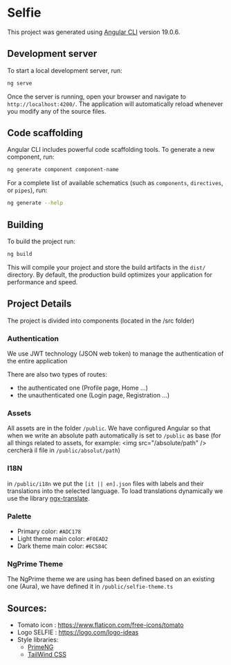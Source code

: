 # Selfie

This project was generated using [Angular CLI](https://github.com/angular/angular-cli) version 19.0.6.

## Development server

To start a local development server, run:

```bash
ng serve
```

Once the server is running, open your browser and navigate to `http://localhost:4200/`. The application will automatically reload whenever you modify any of the source files.

## Code scaffolding

Angular CLI includes powerful code scaffolding tools. To generate a new component, run:

```bash
ng generate component component-name
```

For a complete list of available schematics (such as `components`, `directives`, or `pipes`), run:

```bash
ng generate --help
```

## Building

To build the project run:

```bash
ng build
```

This will compile your project and store the build artifacts in the `dist/` directory. By default, the production build optimizes your application for performance and speed.


## Project Details

The project is divided into components (located in the /src folder)

### Authentication

We use JWT technology (JSON web token) to manage the authentication of the entire application

There are also two types of routes:
- the authenticated one (Profile page, Home ...)
- the unauthenticated one (Login page, Registration ...)

### Assets

All assets are in the folder `/public`. We have configured Angular so that when we write an absolute path automatically is set to `/public` as base (for all things related to assets, for example: \<img src="/absolute/path" /> cercherà il file in `/public/absolut/path`)

### I18N

in `/public/i18n` we put the `[it || en].json` files with labels and their translations into the selected language. To load translations dynamically we use the library [ngx-translate](https://www.npmjs.com/package/@ngx-translate/core).

### Palette

- Primary color: `#ADC178`
- Light theme main color: `#F0EAD2`
- Dark theme main color: `#6C584C`

### NgPrime Theme

The NgPrime theme we are using has been defined based on an existing one (Aura), we have defined it in `/public/selfie-theme.ts`

## Sources:

- Tomato icon : https://www.flaticon.com/free-icons/tomato
- Logo SELFIE : https://logo.com/logo-ideas
- Style libraries: 
   - [PrimeNG](https://primeng.org/)
   - [TailWind CSS](https://tailwindcss.com/docs/guides/angular)
